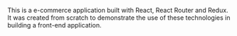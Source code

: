This is a e-commerce application built with React, React Router and Redux. It was created from scratch to demonstrate the use of these technologies in building a front-end application.